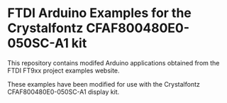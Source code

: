 # FTDI Arduino Examples for the Crystalfontz CFAF800480E0-050SC-A1 kit

This repository contains modifed Arduino applications obtained from the FTDI FT9xx project examples website.

These examples have been modified for use with the Crystalfontz CFAF800480E0-050SC-A1 display kit.
